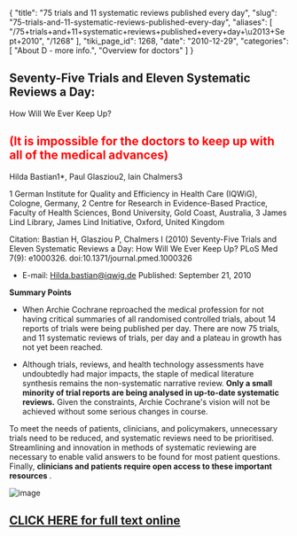 {
  "title": "75 trials and 11 systematic reviews published every day",
  "slug": "75-trials-and-11-systematic-reviews-published-every-day",
  "aliases": [
    "/75+trials+and+11+systematic+reviews+published+every+day+\u2013+Sept+2010",
    "/1268"
  ],
  "tiki_page_id": 1268,
  "date": "2010-12-29",
  "categories": [
    "About D - more info.",
    "Overview for doctors"
  ]
}


## Seventy-Five Trials and Eleven Systematic Reviews a Day:   
How Will We Ever Keep Up?

## <span style="color:#F00;">(It is impossible for the doctors to keep up with all of the medical advances)</span>

Hilda Bastian1*, Paul Glasziou2, Iain Chalmers3

1 German Institute for Quality and Efficiency in Health Care (IQWiG), Cologne, Germany, 2 Centre for Research in Evidence-Based Practice, Faculty of Health Sciences, Bond University, Gold Coast, Australia, 3 James Lind Library, James Lind Initiative, Oxford, United Kingdom

Citation: Bastian H, Glasziou P, Chalmers I (2010) Seventy-Five Trials and Eleven Systematic Reviews a Day: How Will We Ever Keep Up? PLoS Med 7(9): e1000326. doi:10.1371/journal.pmed.1000326

* E-mail: Hilda.bastian@iqwig.de Published: September 21, 2010

 **Summary Points** 

* When Archie Cochrane reproached the medical profession for not having critical summaries of all randomised controlled trials, about 14 reports of trials were being published per day. There are now 75 trials, and 11 systematic reviews of trials, per day and a plateau in growth has not yet been reached.

* Although trials, reviews, and health technology assessments have undoubtedly had major impacts, the staple of medical literature synthesis remains the non-systematic narrative review. **Only a small minority of trial reports are being analysed in up-to-date systematic reviews.**  Given the constraints, Archie Cochrane's vision will not be achieved without some serious changes in course.

To meet the needs of patients, clinicians, and policymakers, unnecessary trials need to be reduced, and systematic reviews need to be prioritised. Streamlining and innovation in methods of systematic reviewing are necessary to enable valid answers to be found for most patient questions. Finally,  **clinicians and patients require open access to these important resources** .

<img src="https://d1bk1kqxc0sym.cloudfront.net/attachments/jpeg/systematic-reviews.jpg" alt="image">

## [CLICK HERE for full text online](http://www.plosmedicine.org/article/info%3Adoi%2F10.1371%2Fjournal.pmed.1000326)

